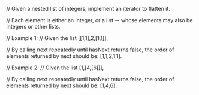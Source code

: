 // Given a nested list of integers, implement an iterator to flatten it.

// Each element is either an integer, or a list -- whose elements may also be integers or other lists.

// Example 1:
// Given the list [[1,1],2,[1,1]],

// By calling next repeatedly until hasNext returns false, the order of elements returned by next should be: [1,1,2,1,1].

// Example 2:
// Given the list [1,[4,[6]]],

// By calling next repeatedly until hasNext returns false, the order of elements returned by next should be: [1,4,6].

